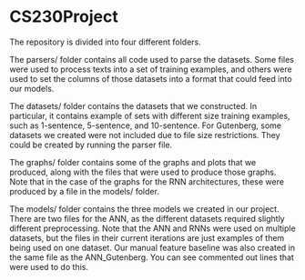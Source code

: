 # CS230Project
The repository is divided into four different folders.

The parsers/ folder contains all code used to parse the datasets. Some files were used to process texts into a set of training examples, and others were used to set the columns of those datasets into a format that could feed into our models. 

The datasets/ folder contains the datasets that we constructed. In particular, it contains example of sets with different size training examples, such as 1-sentence, 5-sentence, and 10-sentence. For Gutenberg, some datasets we created were not included due to file size restrictions. They could be created by running the parser file.

The graphs/ folder contains some of the graphs and plots that we produced, along with the files that were used to produce those graphs. Note that in the case of the graphs for the RNN architectures, these were produced by a file in the models/ folder.

The models/ folder contains the three models we created in our project. There are two files for the ANN, as the different datasets required slightly different preprocessing. Note that the ANN and RNNs were used on multiple datasets, but the files in their current iterations are just examples of them being used on one dataset. Our manual feature baseline was also created in the same file as the ANN_Gutenberg. You can see commented out lines that were used to do this.
